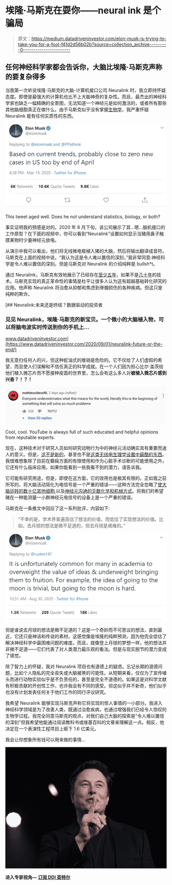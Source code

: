 # 埃隆·马斯克在耍你——neural ink 是个骗局

> 原文：<https://medium.datadriveninvestor.com/elon-musk-is-trying-to-take-you-for-a-fool-f41d2d56b02b?source=collection_archive---------0----------------------->

## 任何神经科学家都会告诉你，大脑比埃隆·马斯克声称的要复杂得多

当我第一次听说埃隆·马斯克的大脑-计算机接口公司 Neuralink 时，我立即持怀疑态度。即使是最强大的计算机也比不上大脑神奇的复杂性。而且，最杰出的神经科学家也缺乏一幅精确的全景图，无法知道一个神经元是如何激活的，或者所有那些其他脑细胞真正在做什么。由于马斯克似乎没有掌握[生物学](https://twitter.com/elonmusk/status/1240754657263144960)，我严重怀疑 Neuralink 能有任何实质性的东西。

![](img/77110554d99f217a08b54e4052d42834.png)

This tweet aged well. Does he not understand statistics, biology, or both?

事实证明我的预感是对的。2020 年 8 月下旬，该公司展示了其…嗯…脑机接口的工作原型？在下面的视频中，你可以看到“Neuralink”设置如何显示当猪用鼻子触摸某物时少量神经元放电。

从演示中我可以看出，他们将无线微电极植入猪的大脑，然后将输出翻译成音符。马斯克在上面的视频中说，“我认为这是令人难以置信的深刻，”我非常同意:神经科学是令人难以置信的深刻。但是马斯克对 Neuralink 的介绍纯粹是 bullsh*t。

通过 Neuralink，马斯克有效地展示了已经存在[至少五年](https://www.sciencedirect.com/science/article/pii/S0896627314010101)，如果不是[几十年](https://www.sciencedirect.com/science/article/pii/S1046202301912319)的技术。马斯克实现的真正革命性的事情是杜平让很多人认为这有超越基础转化研究的应用。他声称 Neuralink 将治愈从抑郁和焦虑到脊髓损伤的各种疾病。但这只是纯粹的欺诈。

[](https://www.datadriveninvestor.com/2020/09/01/neuralink-future-or-the-end/) [## Neuralink:未来还是终结？数据驱动的投资者

### 见见 Neuralink，埃隆·马斯克的新宝贝。一个微小的大脑植入物，可以将脑电波实时传送到你的手机上…

www.datadriveninvestor.com](https://www.datadriveninvestor.com/2020/09/01/neuralink-future-or-the-end/) 

我无意扫任何人的兴，但这种蛇油式的推销是危险的。它不仅给了人们虚假的希望，而且使人们误解和不信任真正的科学成就。在一个人们因为担心比尔·盖茨给他们植入微芯片而不愿接种疫苗的世界里，怎么会有这么多人对**被植入微芯片感到兴奋？！？！**

![](img/0bfdef7b9a99a058f7c643929bb78625.png)

Cool, cool. YouTube is always full of such educated and helpful opinions from reputable experts.

现在，这种技术对于研究人员如何研究动物行为中的神经元活动确实具有重要而迷人的意义。但是，[这不是新的](https://ieeexplore.ieee.org/abstract/document/6944288)，甚至也不是[这类无线电生理学设置中最酷的东西](https://ieeexplore.ieee.org/abstract/document/8050345)。我很难想象除了目前在癫痫方面的有限使用和作为心脏手术诊断的可能使用之外，它还有什么临床应用。如果你能看到一些我看不到的潜力，请告诉我。

它可能有研究用途，但是，即使在这方面，它的效用也是极其有限的。正如我之前所写的，将大脑活动简化为电信号是一个严重的错误——这种方法完全忽略了[使大脑运转的数十亿其他细胞](https://medium.com/medical-myths-and-models/youve-been-misled-about-myelin-d6238691704b),以及[神经元沟通的无数化学和机械方式](https://medium.com/medical-myths-and-models/youve-been-misled-about-action-potentials-4229a1fe956d)。将我们的希望赌在一种能测量一小群神经元电信号的设备上是一个严重的错误。

马斯克在一条推文中回应了这一系列批评，内容如下:

> “不幸的是，学术界普遍高估了想法的价值，而低估了实现想法的价值。比如，去月球的想法是微不足道的，但去月球是艰难的。”

![](img/9d0d416b1275987ddee7763f7c5a44e9.png)

但是谁说去月球的想法是微不足道的？这是一个奇妙而不可思议的想法，直到最近，它还只是神话和传说的素材。这感觉像是埃隆的纯粹预测，因为他完全低估了解决神经科学中最困难问题的难度。而且，就像登上月球的梦想一样，他的想法并非微不足道——它们代表了对人类潜力最乐观的看法。但是与现实脱节的潜力变成了错觉。

除了智力上的怀疑，我对 Neuralink 项目也有道德上的疑虑。忘记长期的道德问题，比如个人隐私的完全丧失或大脑被黑的可能性。从短期来看，仅仅为了宣传噱头而进行动物实验似乎是不负责任的，甚至是完全不道德的。如果这是对科学文献有积极贡献的开创性工作，也许我会有不同的感受。但这似乎并不新奇，他们似乎也没有计划发表任何关于他们工作的同行评议研究。

我希望 Neuralink 能够实现马斯克声称它将实现的惊人事情的一小部分。我进入神经科学领域是为了改善人类，既通过治愈疾病，也通过增强我们已经令人惊叹的生物学过程。我完全同意马斯克的观点，对我们自己大脑的探索是“令人难以置信的深刻”但我希望他能通过阅读教科书或维基百科的文章来理解这一点。相反，他决定在一个表演性工程项目上砸下 1.6 亿美元。

我会让你想象所有钱可以用来做的事情…

![](img/902d117a9c2859577d86e3edffc82de6.png)

**进入专家视角—** [**订阅 DDI 英特尔**](https://datadriveninvestor.com/ddi-intel)